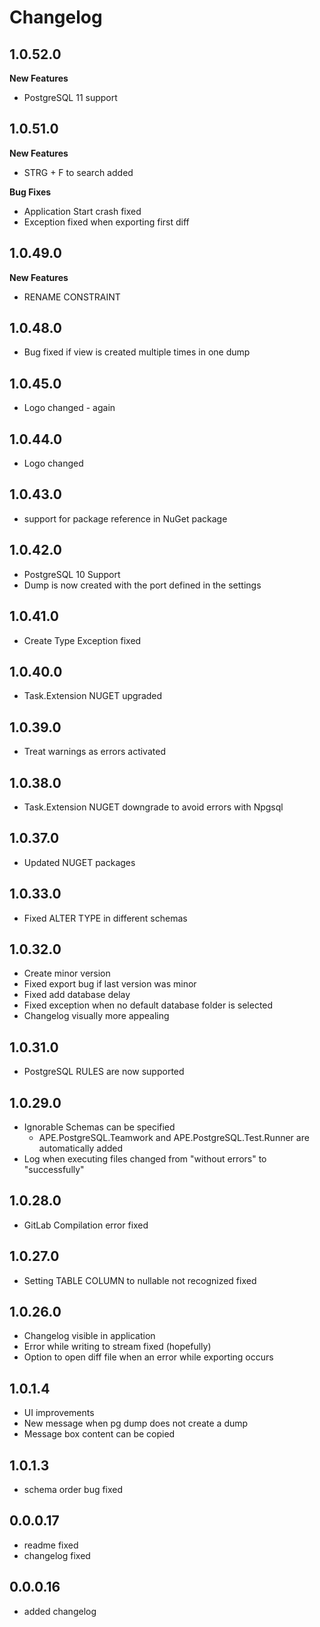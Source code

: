 # Changelog

## 1.0.52.0
**New Features**
- PostgreSQL 11 support

## 1.0.51.0
**New Features**
- STRG + F to search added

**Bug Fixes**
- Application Start crash fixed
- Exception fixed when exporting first diff

## 1.0.49.0
**New Features**
- RENAME CONSTRAINT

## 1.0.48.0
- Bug fixed if view is created multiple times in one dump

## 1.0.45.0
- Logo changed - again

## 1.0.44.0
- Logo changed

## 1.0.43.0
- support for package reference in NuGet package

## 1.0.42.0
- PostgreSQL 10 Support
- Dump is now created with the port defined in the settings

## 1.0.41.0
- Create Type Exception fixed

## 1.0.40.0
- Task.Extension NUGET upgraded

## 1.0.39.0
- Treat warnings as errors activated

## 1.0.38.0
- Task.Extension NUGET downgrade to avoid errors with Npgsql

## 1.0.37.0
- Updated NUGET packages

## 1.0.33.0
 - Fixed ALTER TYPE in different schemas

## 1.0.32.0
 - Create minor version
 - Fixed export bug if last version was minor
 - Fixed add database delay
 - Fixed exception when no default database folder is selected
 - Changelog visually more appealing

## 1.0.31.0
 - PostgreSQL RULES are now supported
 
## 1.0.29.0
 - Ignorable Schemas can be specified
   - APE.PostgreSQL.Teamwork and APE.PostgreSQL.Test.Runner are automatically added
 - Log when executing files changed from "without errors" to "successfully"

## 1.0.28.0
 - GitLab Compilation error fixed

## 1.0.27.0
 - Setting TABLE COLUMN to nullable not recognized fixed

## 1.0.26.0
- Changelog visible in application
- Error while writing to stream fixed (hopefully)
- Option to open diff file when an error while exporting occurs

## 1.0.1.4
- UI improvements
- New message when pg dump does not create a dump
- Message box content can be copied

## 1.0.1.3
- schema order bug fixed

## 0.0.0.17
- readme fixed
- changelog fixed

## 0.0.0.16
- added changelog
